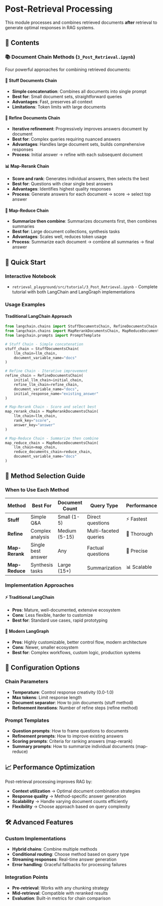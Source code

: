 # Post-Retrieval Processing

This module processes and combines retrieved documents **after** retrieval to generate optimal responses in RAG systems.

## 📁 Contents

### 📚 **Document Chain Methods** (`3_Post_Retrieval.ipynb`)
Four powerful approaches for combining retrieved documents:

#### 📄 **Stuff Documents Chain**
- **Simple concatenation**: Combines all documents into single prompt
- **Best for**: Small document sets, straightforward queries
- **Advantages**: Fast, preserves all context
- **Limitations**: Token limits with large documents

#### 🔄 **Refine Documents Chain** 
- **Iterative refinement**: Progressively improves answers document by document
- **Best for**: Complex queries requiring nuanced answers
- **Advantages**: Handles large document sets, builds comprehensive responses
- **Process**: Initial answer → refine with each subsequent document

#### 📊 **Map-Rerank Chain**
- **Score and rank**: Generates individual answers, then selects the best
- **Best for**: Questions with clear single best answers
- **Advantages**: Identifies highest quality responses
- **Process**: Generate answers for each document → score → select top answer

#### 🔀 **Map-Reduce Chain**
- **Summarize then combine**: Summarizes documents first, then combines summaries
- **Best for**: Large document collections, synthesis tasks
- **Advantages**: Scales well, reduces token usage
- **Process**: Summarize each document → combine all summaries → final answer

## 🚀 Quick Start

### Interactive Notebook
- `retrieval_playground/src/tutorial/3_Post_Retrieval.ipynb` - Complete tutorial with both LangChain and LangGraph implementations

### Usage Examples

#### Traditional LangChain Approach
```python
from langchain.chains import StuffDocumentsChain, RefineDocumentsChain
from langchain.chains import MapRerankDocumentsChain, MapReduceDocumentsChain
from langchain.prompts import PromptTemplate

# Stuff Chain - Simple concatenation
stuff_chain = StuffDocumentsChain(
    llm_chain=llm_chain,
    document_variable_name="docs"
)

# Refine Chain - Iterative improvement  
refine_chain = RefineDocumentsChain(
    initial_llm_chain=initial_chain,
    refine_llm_chain=refine_chain,
    document_variable_name="docs",
    initial_response_name="existing_answer"
)

# Map-Rerank Chain - Score and select best
map_rerank_chain = MapRerankDocumentsChain(
    llm_chain=llm_chain,
    rank_key="score",
    answer_key="answer"
)

# Map-Reduce Chain - Summarize then combine
map_reduce_chain = MapReduceDocumentsChain(
    llm_chain=map_chain,
    reduce_documents_chain=reduce_chain,
    document_variable_name="docs"
)
```

## 🎯 Method Selection Guide

### When to Use Each Method

| Method | Best For | Document Count | Query Type | Performance |
|--------|----------|---------------|------------|-------------|
| **Stuff** | Simple Q&A | Small (1-5) | Direct questions | ⚡ Fastest |
| **Refine** | Complex analysis | Medium (5-15) | Multi-faceted queries | 🔄 Thorough |
| **Map-Rerank** | Single best answer | Any | Factual questions | 🎯 Precise |
| **Map-Reduce** | Synthesis tasks | Large (15+) | Summarization | 📊 Scalable |

### Implementation Approaches

#### ⚡ **Traditional LangChain**
- **Pros**: Mature, well-documented, extensive ecosystem
- **Cons**: Less flexible, harder to customize
- **Best for**: Standard use cases, rapid prototyping

#### 🔧 **Modern LangGraph** 
- **Pros**: Highly customizable, better control flow, modern architecture
- **Cons**: Newer, smaller ecosystem
- **Best for**: Complex workflows, custom logic, production systems

## 🔧 Configuration Options

### Chain Parameters
- **Temperature**: Control response creativity (0.0-1.0)
- **Max tokens**: Limit response length
- **Document separator**: How to join documents (stuff method)
- **Refinement iterations**: Number of refine steps (refine method)

### Prompt Templates
- **Question prompts**: How to frame questions to documents
- **Refinement prompts**: How to improve existing answers
- **Scoring prompts**: Criteria for ranking answers (map-rerank)
- **Summary prompts**: How to summarize individual documents (map-reduce)

## 📈 Performance Optimization

Post-retrieval processing improves RAG by:
- **Context utilization** → Optimal document combination strategies
- **Response quality** → Method-specific answer generation
- **Scalability** → Handle varying document counts efficiently
- **Flexibility** → Choose approach based on query complexity

## 🛠️ Advanced Features

### Custom Implementations
- **Hybrid chains**: Combine multiple methods
- **Conditional routing**: Choose method based on query type
- **Streaming responses**: Real-time answer generation
- **Error handling**: Graceful fallbacks for processing failures

### Integration Points
- **Pre-retrieval**: Works with any chunking strategy
- **Mid-retrieval**: Compatible with reranked results
- **Evaluation**: Built-in metrics for chain comparison
